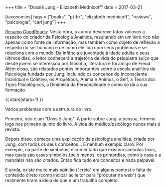 +++
title = "Dossiê Jung - Elizabeth Mednicoff"
date = 2017-03-21

[taxonomies]
tags = ["books", "pt-br", "elizabeth mednicoff", "reviews", "psicologia", "carl jung"]
+++

[Resumo GoodReads](https://www.goodreads.com/book/show/23356314-dossi-jung):
Nesta obra, a autora descreve fatos valiosos a respeito do criador da
Psicologia Analítica, resultando em um livro rico não apenas como fonte de
informação, mas também como objeto de reflexão a respeito do ser humano e de
como ele lida com seus problemas e se relaciona com o mundo. Da infância e
juventude à idade adulta e seus últimos dias, o leitor conhecerá a trajetória
de vida do psiquiatra suíço que desde jovem se interessou por filosofia,
literatura e foi amigo de Freud. Além disso, são relatados pontos importantes
sobre a escola analítica da Psicologia fundada por Jung, incluindo os
conceitos do Inconsciente Individual e Coletivo, os Arquétipos, Anima e
Animus, o Self, a Teoria dos Tipos Psicológicos, a Dinâmica da Personalidade e
como se dá a sua formação.

<!-- more -->

{{ stars(stars=1) }}

Vários problemas com a estrutura do livro.

Primeiro, não é um "Dossiê Jung". A parte sobre Jung, a pessoa, termina logo
nos primeiro quinto do livro. A vida do médico/psicólogo nunca mais é revista.

Depois disso, começa uma explicação da psicologia analítica, criada por Jung,
com todos os seus conceitos... E nenhum exemplo claro. Por exemplo, na parte
de símbolos, é comentado que existem símbolos fixos, mas quais são esses
símbolos (pelo menos, os primordias, como a casa e a mandala) não são citados.
Então fica tudo em conceitos e nada palpável.

E ainda, existe muito mais opinião ("creio" em alguns pontos) e falta de
conteúdo direto (como indicar ao leitor para "procurar na web") que realmente
tiram a ideia de que é um trabalho completo.
